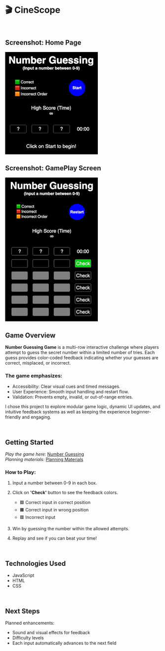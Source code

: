 # 🎬 CineScope

<br/>

## Screenshot: Home Page

<img src="https://github.com/Simonongst/number-guessing/blob/main/assets/NumberGuessing-WelcomeScreen.png" width="300">

<br/>

## Screenshot: GamePlay Screen

<img src="https://github.com/Simonongst/number-guessing/blob/main/assets/numberGuessing-GameplayScreen.png" width="300">

<br/>

## Game Overview

**Number Guessing Game** is a multi-row interactive challenge where players attempt to guess the secret number within a limited number of tries.
Each guess provides color-coded feedback indicating whether your guesses are correct, misplaced, or incorrect.

### The game emphasizes:

- Accessibility: Clear visual cues and timed messages.
- User Experience: Smooth input handling and restart flow.
- Validation: Prevents empty, invalid, or out-of-range entries.

I chose this project to explore modular game logic, dynamic UI updates, and intuitive feedback systems as well as keeping the experience beginner-friendly and engaging.

<br/>

## Getting Started

_Play the game here:_ [Number Guessing](https://simonongst.github.io/number-guessing/)
<br/>
_Planning materials:_ [Planning Materials](https://github.com/Simonongst/number-guessing/blob/main/Planning-Materials.pdf)

### How to Play:

1. Input a number between 0-9 in each box.

2. Click on **'Check'** button to see the feedback colors.

   - 🟩 Correct input in correct position
   - 🟧 Correct input in wrong position
   - 🟥 Incorrect input

3. Win by guessing the number within the allowed attempts.
   
4. Replay and see if you can beat your time!

<br/>

## Technologies Used

- JavaScript
- HTML
- CSS

<br/>

## Next Steps

Planned enhancements:

- Sound and visual effects for feedback
- Difficulty levels
- Each input automatically advances to the next field